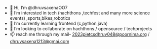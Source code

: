 - 👋 Hi, I’m @dhruvsaxenaOO7
- 👀 I’m interested in tech (hachthons ,techfest and many more science events) ,sports,bikes,robotics
- 🌱 I’m currently learning frontend (c,python,java) 
- 💞️ I’m looking to collaborate on hachthons / opensource / techprojects 
- 📫 reach me through my mail- 2023pietcsdhruv048@poornima.org / dhruvsaxena1213@gmai.com


<!---
dhruvsaxenaOO7/dhruvsaxenaOO7 is a ✨ special ✨ repository because its `README.md` (this file) appears on your GitHub profile.
You can click the Preview link to take a look at your changes.
--->

